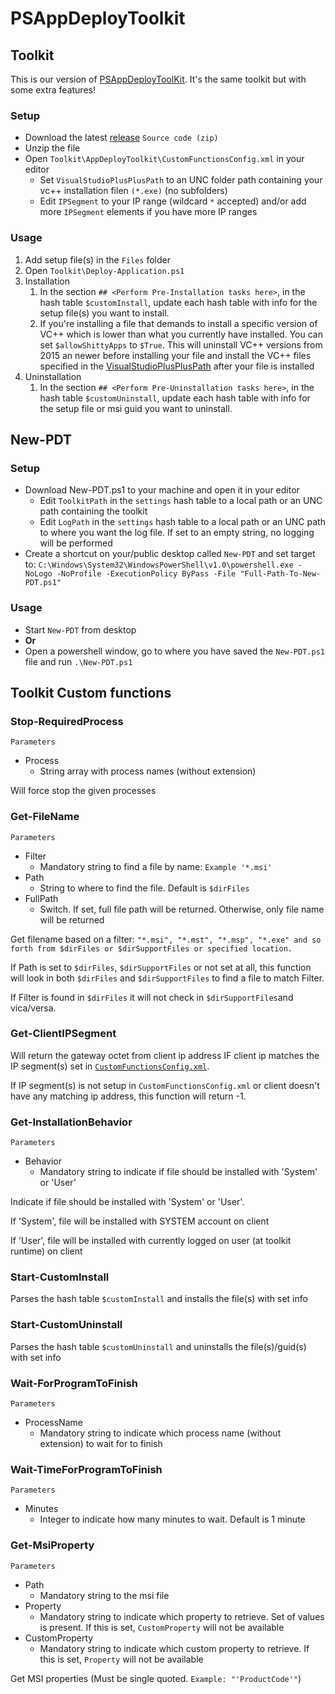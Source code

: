 ﻿# PSAppDeployToolkit

## Toolkit

This is our version of [PSAppDeployToolKit](https://github.com/PSAppDeployToolkit/PSAppDeployToolkit). It's the same toolkit but with some extra features!

### Setup

- Download the latest [release](https://github.com/vtfk/PSAppDeployToolkit/releases) `Source code (zip)`
- Unzip the file
- Open `Toolkit\AppDeployToolkit\CustomFunctionsConfig.xml` in your editor
    - Set `VisualStudioPlusPlusPath` to an UNC folder path containing your vc++ installation filen `(*.exe)` (no subfolders)
    - Edit `IPSegment` to your IP range (wildcard `*` accepted) and/or add more `IPSegment` elements if you have more IP ranges

### Usage

1. Add setup file(s) in the `Files` folder
1. Open `Toolkit\Deploy-Application.ps1`
1. Installation
    1. In the section `## <Perform Pre-Installation tasks here>`, in the hash table `$customInstall`, update each hash table with info for the setup file(s) you want to install.
    1. If you're installing a file that demands to install a specific version of VC++ which is lower than what you currently have installed. You can set `$allowShittyApps` to `$True`. This will uninstall VC++ versions from 2015 an newer before installing your file and install the VC++ files specified in the [VisualStudioPlusPlusPath](https://github.com/vtfk/PSAppDeployToolkit#setup) after your file is installed
1. Uninstallation
    1. In the section `## <Perform Pre-Uninstallation tasks here>`, in the hash table `$customUninstall`, update each hash table with info for the setup file or msi guid you want to uninstall.

## New-PDT

### Setup

- Download New-PDT.ps1 to your machine and open it in your editor
    - Edit `ToolkitPath` in the `settings` hash table to a local path or an UNC path containing the toolkit
    - Edit `LogPath` in the `settings` hash table to a local path or an UNC path to where you want the log file. If set to an empty string, no logging will be performed
- Create a shortcut on your/public desktop called `New-PDT` and set target to: `C:\Windows\System32\WindowsPowerShell\v1.0\powershell.exe -NoLogo -NoProfile -ExecutionPolicy ByPass -File "Full-Path-To-New-PDT.ps1"`

### Usage

- Start `New-PDT` from desktop
- **Or** 
- Open a powershell window, go to where you have saved the `New-PDT.ps1` file and run `.\New-PDT.ps1`

## Toolkit Custom functions

### Stop-RequiredProcess

`Parameters`
- Process
    - String array with process names (without extension)

Will force stop the given processes

### Get-FileName

`Parameters`
- Filter
    - Mandatory string to find a file by name: `Example '*.msi'`
- Path
    - String to where to find the file. Default is `$dirFiles`
- FullPath
    - Switch. If set, full file path will be returned. Otherwise, only file name will be returned

Get filename based on a filter: `"*.msi", "*.mst", "*.msp", "*.exe" and so forth from $dirFiles or $dirSupportFiles or specified location.`

If Path is set to `$dirFiles`, `$dirSupportFiles` or not set at all, this function will look in both `$dirFiles` and `$dirSupportFiles` to find a file to match Filter.

If Filter is found in `$dirFiles` it will not check in `$dirSupportFiles`and vica/versa.

### Get-ClientIPSegment

Will return the gateway octet from client ip address IF client ip matches the IP segment(s) set in [`CustomFunctionsConfig.xml`](https://github.com/vtfk/PSAppDeployToolkit#setup).

If IP segment(s) is not setup in `CustomFunctionsConfig.xml` or client doesn't have any matching ip address, this function will return -1.

### Get-InstallationBehavior

`Parameters`
- Behavior
    - Mandatory string to indicate if file should be installed with 'System' or 'User'

Indicate if file should be installed with 'System' or 'User'.

If 'System', file will be installed with SYSTEM account on client

If 'User', file will be installed with currently logged on user (at toolkit runtime) on client

### Start-CustomInstall

Parses the hash table `$customInstall` and installs the file(s) with set info

### Start-CustomUninstall

Parses the hash table `$customUninstall` and uninstalls the file(s)/guid(s) with set info

### Wait-ForProgramToFinish

`Parameters`
- ProcessName
    - Mandatory string to indicate which process name (without extension) to wait for to finish

### Wait-TimeForProgramToFinish

`Parameters`
- Minutes
    - Integer to indicate how many minutes to wait. Default is 1 minute

### Get-MsiProperty

`Parameters`
- Path
    - Mandatory string to the msi file
- Property
    - Mandatory string to indicate which property to retrieve. Set of values is present. If this is set, `CustomProperty` will not be available
- CustomProperty
    - Mandatory string to indicate which custom property to retrieve. If this is set, `Property` will not be available

Get MSI properties (Must be single quoted. `Example: "'ProductCode'"`)